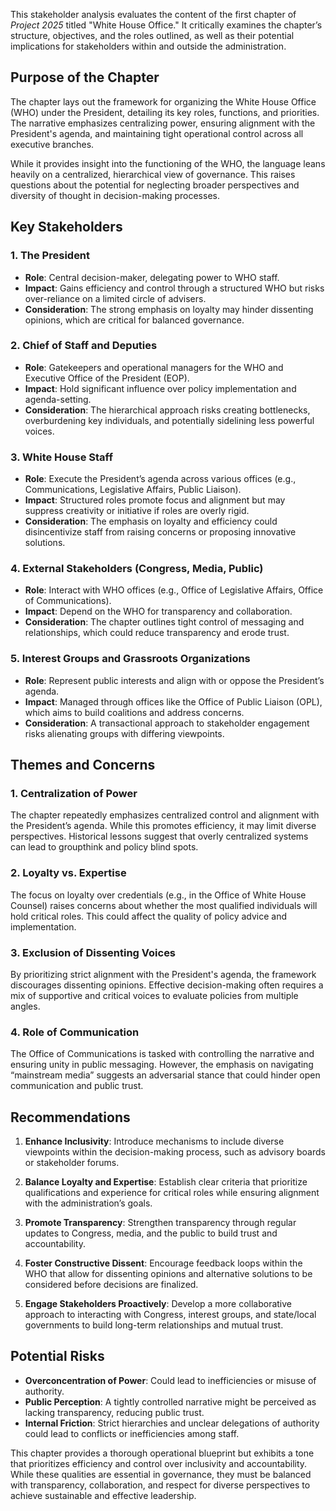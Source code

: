 This stakeholder analysis evaluates the content of the first chapter of *Project 2025* titled "White House Office." It critically examines the chapter’s structure, objectives, and the roles outlined, as well as their potential implications for stakeholders within and outside the administration. 

## **Purpose of the Chapter**
The chapter lays out the framework for organizing the White House Office (WHO) under the President, detailing its key roles, functions, and priorities. The narrative emphasizes centralizing power, ensuring alignment with the President's agenda, and maintaining tight operational control across all executive branches.

While it provides insight into the functioning of the WHO, the language leans heavily on a centralized, hierarchical view of governance. This raises questions about the potential for neglecting broader perspectives and diversity of thought in decision-making processes.

## **Key Stakeholders**

### **1. The President**
- **Role**: Central decision-maker, delegating power to WHO staff.
- **Impact**: Gains efficiency and control through a structured WHO but risks over-reliance on a limited circle of advisers.
- **Consideration**: The strong emphasis on loyalty may hinder dissenting opinions, which are critical for balanced governance.

### **2. Chief of Staff and Deputies**
- **Role**: Gatekeepers and operational managers for the WHO and Executive Office of the President (EOP).
- **Impact**: Hold significant influence over policy implementation and agenda-setting.
- **Consideration**: The hierarchical approach risks creating bottlenecks, overburdening key individuals, and potentially sidelining less powerful voices.

### **3. White House Staff**
- **Role**: Execute the President’s agenda across various offices (e.g., Communications, Legislative Affairs, Public Liaison).
- **Impact**: Structured roles promote focus and alignment but may suppress creativity or initiative if roles are overly rigid.
- **Consideration**: The emphasis on loyalty and efficiency could disincentivize staff from raising concerns or proposing innovative solutions.

### **4. External Stakeholders (Congress, Media, Public)**
- **Role**: Interact with WHO offices (e.g., Office of Legislative Affairs, Office of Communications).
- **Impact**: Depend on the WHO for transparency and collaboration.
- **Consideration**: The chapter outlines tight control of messaging and relationships, which could reduce transparency and erode trust.

### **5. Interest Groups and Grassroots Organizations**
- **Role**: Represent public interests and align with or oppose the President’s agenda.
- **Impact**: Managed through offices like the Office of Public Liaison (OPL), which aims to build coalitions and address concerns.
- **Consideration**: A transactional approach to stakeholder engagement risks alienating groups with differing viewpoints.

## **Themes and Concerns**

### **1. Centralization of Power**
The chapter repeatedly emphasizes centralized control and alignment with the President’s agenda. While this promotes efficiency, it may limit diverse perspectives. Historical lessons suggest that overly centralized systems can lead to groupthink and policy blind spots.

### **2. Loyalty vs. Expertise**
The focus on loyalty over credentials (e.g., in the Office of White House Counsel) raises concerns about whether the most qualified individuals will hold critical roles. This could affect the quality of policy advice and implementation.

### **3. Exclusion of Dissenting Voices**
By prioritizing strict alignment with the President's agenda, the framework discourages dissenting opinions. Effective decision-making often requires a mix of supportive and critical voices to evaluate policies from multiple angles.

### **4. Role of Communication**
The Office of Communications is tasked with controlling the narrative and ensuring unity in public messaging. However, the emphasis on navigating “mainstream media” suggests an adversarial stance that could hinder open communication and public trust.

## **Recommendations**

1. **Enhance Inclusivity**: Introduce mechanisms to include diverse viewpoints within the decision-making process, such as advisory boards or stakeholder forums.

2. **Balance Loyalty and Expertise**: Establish clear criteria that prioritize qualifications and experience for critical roles while ensuring alignment with the administration’s goals.

3. **Promote Transparency**: Strengthen transparency through regular updates to Congress, media, and the public to build trust and accountability.

4. **Foster Constructive Dissent**: Encourage feedback loops within the WHO that allow for dissenting opinions and alternative solutions to be considered before decisions are finalized.

5. **Engage Stakeholders Proactively**: Develop a more collaborative approach to interacting with Congress, interest groups, and state/local governments to build long-term relationships and mutual trust.

## **Potential Risks**
- **Overconcentration of Power**: Could lead to inefficiencies or misuse of authority.
- **Public Perception**: A tightly controlled narrative might be perceived as lacking transparency, reducing public trust.
- **Internal Friction**: Strict hierarchies and unclear delegations of authority could lead to conflicts or inefficiencies among staff.

This chapter provides a thorough operational blueprint but exhibits a tone that prioritizes efficiency and control over inclusivity and accountability. While these qualities are essential in governance, they must be balanced with transparency, collaboration, and respect for diverse perspectives to achieve sustainable and effective leadership.
